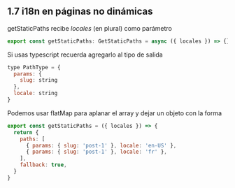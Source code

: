 ## 1.7 i18n en páginas no dinámicas

getStaticPaths recibe *locales* (en plural) como parámetro

``` javascript
export const getStaticPaths: GetStaticPaths = async ({ locales }) => {}
```

Si usas typescript recuerda agregarlo al tipo de salida

``` javascript
type PathType = {
  params: {
    slug: string
  },
  locale: string
}
```

Podemos usar flatMap para aplanar el array y dejar un objeto con la
forma

``` javascript
export const getStaticPaths = ({ locales }) => {
  return {
    paths: [
      { params: { slug: 'post-1' }, locale: 'en-US' },
      { params: { slug: 'post-1' }, locale: 'fr' },
    ],
    fallback: true,
  }
}
```

